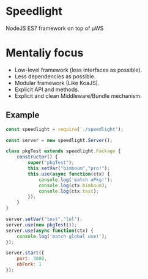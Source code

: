 # Speedlight
NodeJS ES7 framework on top of µWS 

# Mentaliy focus

- Low-level framework (less interfaces as possible).
- Less dependencies as possible.
- Modular framework (Like KoaJS).
- Explicit API and methods.
- Explicit and clean Middleware/Bundle mechanism.

## Example 

```js
const speedlight = require('./speedlight');

const server = new speedlight.Server();

class pkgTest extends speedlight.Package {
    constructor() {
        super("pkgTest");
        this.setVar("bimboum","pro!");
        this.use(async function(ctx) {
            console.log('match aPkg!');
            console.log(ctx.bimboum);
            console.log(ctx.test);
        });
    }
}

server.setVar("test","lol");
server.use(new pkgTest());
server.use(async function(ctx) {
    console.log('match global use!');
});

server.start({ 
    port: 3000,
    nbFork: 1
});
```